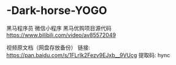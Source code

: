 # -Dark-horse-YOGO
黑马程序员 微信小程序 黑马优购项目源代码
https://www.bilibili.com/video/av85572049

视频原文档（网盘存放备份）
链接: https://pan.baidu.com/s/1FLrIk2Fezv9EJxb__9VUcg 提取码: hync
